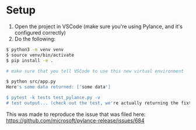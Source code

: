 # Setup

1. Open the project in VSCode (make sure you're using Pylance, and it's configured correctly)
2. Do the following:

```bash
$ python3 -m venv venv
$ source venv/bin/activate
$ pip install -e .

# make sure that you tell VSCode to use this new virtual environment

$ python src/app.py
Here's some data returned: ['some data']

$ pytest -k tests test_pylance.py -v
# test output... (check out the test, we're actually returning the fixture)
```

This was made to reproduce the issue that was filed here: https://github.com/microsoft/pylance-release/issues/684